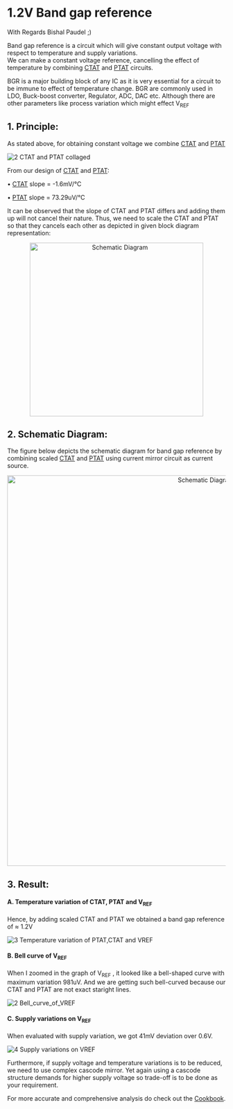 # 1.2V Band gap reference

With Regards Bishal Paudel ;)

Band gap reference is a circuit which will give constant output voltage with respect to temperature and supply variations.  
We can make a constant voltage reference, cancelling the effect of temperature by combining [CTAT](https://github.com/Bishal1022/Analog-IC-Design/tree/main/4.Band%20Gap%20Reference/1.CTAT%20Design) and [PTAT](https://github.com/Bishal1022/Analog-IC-Design/tree/main/4.Band%20Gap%20Reference/2.PTAT%20Design) circuits.

BGR is a major building block of any IC as it is very essential for a circuit to be immune to effect of temperature change. BGR are commonly used in LDO, Buck-boost converter, Regulator, ADC, DAC etc. Although there are other parameters like process variation which might effect V<sub>REF</sub>


## 1. Principle:

As stated above, for obtaining constant voltage we combine  [CTAT](https://github.com/Bishal1022/Analog-IC-Design/tree/main/4.Band%20Gap%20Reference/1.CTAT%20Design) and [PTAT](https://github.com/Bishal1022/Analog-IC-Design/tree/main/4.Band%20Gap%20Reference/2.PTAT%20Design)


![2 CTAT and PTAT collaged](https://user-images.githubusercontent.com/62088646/213234051-5e8018ff-7d71-4f22-9d10-48b07ed4cbea.jpg)


From our design of [CTAT](https://github.com/Bishal1022/Analog-IC-Design/tree/main/4.Band%20Gap%20Reference/1.CTAT%20Design) and [PTAT](https://github.com/Bishal1022/Analog-IC-Design/tree/main/4.Band%20Gap%20Reference/2.PTAT%20Design): 

• [CTAT](https://github.com/Bishal1022/Analog-IC-Design/tree/main/4.Band%20Gap%20Reference/1.CTAT%20Design) slope = -1.6mV/°C 

• [PTAT](https://github.com/Bishal1022/Analog-IC-Design/tree/main/4.Band%20Gap%20Reference/2.PTAT%20Design) slope = 73.29uV/°C

It can be observed that the slope of CTAT and PTAT differs and adding them up will not cancel their nature. Thus, we need to scale the CTAT and PTAT so that they cancels each other as depicted in given block diagram representation:

<p align="center">
<img width="400" alt="Schematic Diagram" src="https://user-images.githubusercontent.com/62088646/213187225-1e94b946-b910-4185-9be3-1f44b86db7b1.png">
</p>


## 2. Schematic Diagram:
The figure below depicts the schematic diagram for band gap reference by combining scaled [CTAT](https://github.com/Bishal1022/Analog-IC-Design/tree/main/4.Band%20Gap%20Reference/1.CTAT%20Design) and [PTAT](https://github.com/Bishal1022/Analog-IC-Design/tree/main/4.Band%20Gap%20Reference/2.PTAT%20Design) using current mirror circuit as current source.

<p align="center">
<img width="900" alt="Schematic Diagram" src="https://user-images.githubusercontent.com/62088646/213197758-10154544-686e-44c2-b452-f5abb7db7a52.png">
</p>





## 3. Result:
#### A. Temperature variation of CTAT, PTAT and V<sub>REF</sub>
Hence, by adding scaled CTAT and PTAT we obtained a band gap reference of ≈ 1.2V

![3 Temperature variation of PTAT,CTAT and VREF](https://user-images.githubusercontent.com/62088646/213210580-63f254be-9add-4b75-820c-b16eb62a5e0c.jpg)

#### B. Bell curve of V<sub>REF</sub>
When I zoomed in the graph of V<sub>REF</sub> , it looked like a bell-shaped curve with maximum variation 981uV. And we are getting such bell-curved because our CTAT and PTAT are not exact staright lines.

![2 Bell_curve_of_VREF](https://user-images.githubusercontent.com/62088646/213239768-16566fbb-032e-42dc-8a0c-1716fdaa38d9.jpg)

#### C. Supply variations on V<sub>REF</sub>
When evaluated with supply variation, we got 41mV deviation over 0.6V.

![4 Supply variations on VREF](https://user-images.githubusercontent.com/62088646/213239951-fe613980-ca95-44e2-bb59-8f4a74d28081.jpg)

Furthermore, if supply voltage and temperature variations is to be reduced, we need to use complex cascode mirror. Yet again using a cascode structure demands for higher supply voltage so trade-off is to be done as your requirement.

For more accurate and comprehensive analysis do check out the [Cookbook](https://github.com/Bishal1022/Analog-IC-Design/blob/main/3.Power_management_designs/1.Band_Gap_Reference/Cook-book_of_Bandgap_voltage_reference.pdf).

